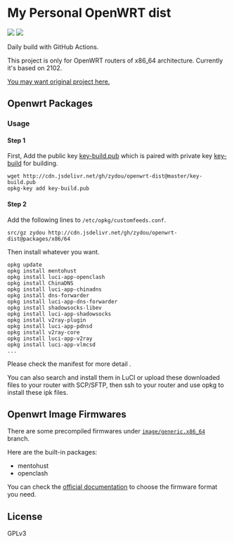 # My Personal OpenWRT dist

[![](https://github.com/zydou/openwrt-dist/workflows/Package%20Builder/badge.svg)](https://github.com/zydou/openwrt-dist/actions)
[![](https://github.com/zydou/openwrt-dist/workflows/Image%20Builder/badge.svg)](https://github.com/zydou/openwrt-dist/actions)

Daily build with GitHub Actions.

This project is only for OpenWRT routers of x86_64 architecture. Currently it's based on 2102.

[You may want original project here.](https://github.com/simonsmh/openwrt-dist)

## Openwrt Packages

### Usage

#### Step 1

First, Add the public key [key-build.pub](./key-build.pub) which is paired with private key [key-build](./key-build) for building.

```
wget http://cdn.jsdelivr.net/gh/zydou/openwrt-dist@master/key-build.pub
opkg-key add key-build.pub
```

#### Step 2

Add the following lines to `/etc/opkg/customfeeds.conf`.

```
src/gz zydou http://cdn.jsdelivr.net/gh/zydou/openwrt-dist@packages/x86/64
```

Then install whatever you want.

```
opkg update
opkg install mentohust
opkg install luci-app-openclash
opkg install ChinaDNS
opkg install luci-app-chinadns
opkg install dns-forwarder
opkg install luci-app-dns-forwarder
opkg install shadowsocks-libev
opkg install luci-app-shadowsocks
opkg install v2ray-plugin
opkg install luci-app-pdnsd
opkg install v2ray-core
opkg install luci-app-v2ray
opkg install luci-app-vlmcsd
...
```

Please check the manifest for more detail .

You can also search and install them in LuCI or upload these downloaded files to your router with SCP/SFTP, then ssh to your router and use opkg to install these ipk files.

## Openwrt Image Firmwares

There are some precompiled firmwares under [`image/generic.x86_64`](https://github.com/zydou/openwrt-dist/tree/image/generic.x86_64) branch.

Here are the built-in packages:

- mentohust
- openclash

You can check the [official documentation](https://openwrt.org/docs/guide-user/installation/openwrt_x86) to choose the firmware format you need.

## License

GPLv3

